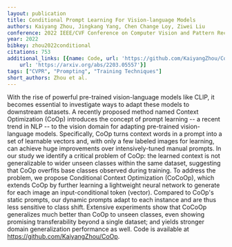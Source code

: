 ```yaml
---
layout: publication
title: Conditional Prompt Learning For Vision-language Models
authors: Kaiyang Zhou, Jingkang Yang, Chen Change Loy, Ziwei Liu
conference: 2022 IEEE/CVF Conference on Computer Vision and Pattern Recognition (CVPR)
year: 2022
bibkey: zhou2022conditional
citations: 753
additional_links: [{name: Code, url: 'https://github.com/KaiyangZhou/CoOp'}, {name: Paper,
    url: 'https://arxiv.org/abs/2203.05557'}]
tags: ["CVPR", "Prompting", "Training Techniques"]
short_authors: Zhou et al.
---
```

With the rise of powerful pre-trained vision-language models like CLIP, it
becomes essential to investigate ways to adapt these models to downstream
datasets. A recently proposed method named Context Optimization (CoOp)
introduces the concept of prompt learning -- a recent trend in NLP -- to the
vision domain for adapting pre-trained vision-language models. Specifically,
CoOp turns context words in a prompt into a set of learnable vectors and, with
only a few labeled images for learning, can achieve huge improvements over
intensively-tuned manual prompts. In our study we identify a critical problem
of CoOp: the learned context is not generalizable to wider unseen classes
within the same dataset, suggesting that CoOp overfits base classes observed
during training. To address the problem, we propose Conditional Context
Optimization (CoCoOp), which extends CoOp by further learning a lightweight
neural network to generate for each image an input-conditional token (vector).
Compared to CoOp's static prompts, our dynamic prompts adapt to each instance
and are thus less sensitive to class shift. Extensive experiments show that
CoCoOp generalizes much better than CoOp to unseen classes, even showing
promising transferability beyond a single dataset; and yields stronger domain
generalization performance as well. Code is available at
https://github.com/KaiyangZhou/CoOp.